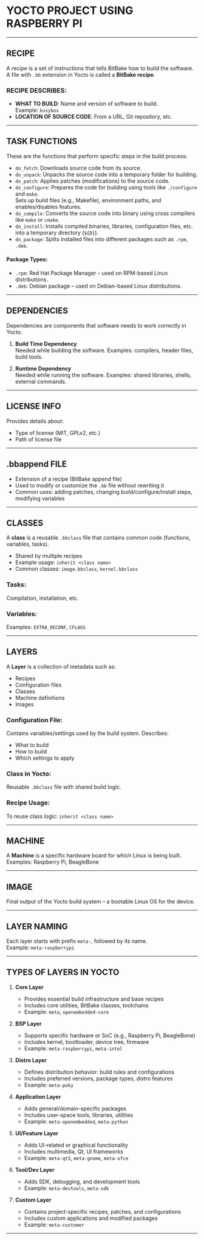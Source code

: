 
# YOCTO PROJECT USING RASPBERRY PI

---

## RECIPE

A recipe is a set of instructions that tells BitBake how to build the software.  
A file with `.bb` extension in Yocto is called a **BitBake recipe**.

### RECIPE DESCRIBES:
- **WHAT TO BUILD**: Name and version of software to build.  
  Example: `busybox`
- **LOCATION OF SOURCE CODE**: From a URL, Git repository, etc.

---

## TASK FUNCTIONS

These are the functions that perform specific steps in the build process:

- `do_fetch`: Downloads source code from its source.
- `do_unpack`: Unpacks the source code into a temporary folder for building.
- `do_patch`: Applies patches (modifications) to the source code.
- `do_configure`: Prepares the code for building using tools like `./configure` and `make`.  
  Sets up build files (e.g., Makefile), environment paths, and enables/disables features.
- `do_compile`: Converts the source code into binary using cross compilers like `make` or `cmake`.
- `do_install`: Installs compiled binaries, libraries, configuration files, etc. into a temporary directory (`${D}`).
- `do_package`: Splits installed files into different packages such as `.rpm`, `.deb`.

#### Package Types:
- `.rpm`: Red Hat Package Manager – used on RPM-based Linux distributions.
- `.deb`: Debian package – used on Debian-based Linux distributions.

---

## DEPENDENCIES

Dependencies are components that software needs to work correctly in Yocto.

1. **Build Time Dependency**  
   Needed while building the software. Examples: compilers, header files, build tools.

2. **Runtime Dependency**  
   Needed while running the software. Examples: shared libraries, shells, external commands.

---

## LICENSE INFO

Provides details about:
- Type of license (MIT, GPLv2, etc.)
- Path of license file

---

## .bbappend FILE

- Extension of a recipe (BitBake append file)
- Used to modify or customize the `.bb` file without rewriting it
- Common uses: adding patches, changing build/configure/install steps, modifying variables

---

## CLASSES

A **class** is a reusable `.bbclass` file that contains common code (functions, variables, tasks).

- Shared by multiple recipes
- Example usage: `inherit <class name>`
- Common classes: `image.bbclass`, `kernel.bbclass`

### Tasks: 
Compilation, installation, etc.  
### Variables:
Examples: `EXTRA_OECONF`, `CFLAGS`

---

## LAYERS

A **Layer** is a collection of metadata such as:
- Recipes
- Configuration files
- Classes
- Machine definitions
- Images

### Configuration File:
Contains variables/settings used by the build system. Describes:
- What to build
- How to build
- Which settings to apply

### Class in Yocto:
Reusable `.bbclass` file with shared build logic.

### Recipe Usage:
To reuse class logic: `inherit <class name>`

---

## MACHINE

A **Machine** is a specific hardware board for which Linux is being built.  
Examples: Raspberry Pi, BeagleBone

---

## IMAGE

Final output of the Yocto build system – a bootable Linux OS for the device.

---

## LAYER NAMING

Each layer starts with prefix `meta-`, followed by its name.  
Example: `meta-raspberrypi`

---

## TYPES OF LAYERS IN YOCTO

1. **Core Layer**  
   - Provides essential build infrastructure and base recipes  
   - Includes core utilities, BitBake classes, toolchains  
   - Example: `meta`, `openembedded-core`

2. **BSP Layer**  
   - Supports specific hardware or SoC (e.g., Raspberry Pi, BeagleBone)  
   - Includes kernel, bootloader, device tree, firmware  
   - Example: `meta-raspberrypi`, `meta-intel`

3. **Distro Layer**  
   - Defines distribution behavior: build rules and configurations  
   - Includes preferred versions, package types, distro features  
   - Example: `meta-poky`

4. **Application Layer**  
   - Adds general/domain-specific packages  
   - Includes user-space tools, libraries, utilities  
   - Example: `meta-openembedded`, `meta-python`

5. **UI/Feature Layer**  
   - Adds UI-related or graphical functionality  
   - Includes multimedia, Qt, UI frameworks  
   - Example: `meta-qt5`, `meta-gnome`, `meta-xfce`

6. **Tool/Dev Layer**  
   - Adds SDK, debugging, and development tools  
   - Example: `meta-devtools`, `meta-sdk`

7. **Custom Layer**  
   - Contains project-specific recipes, patches, and configurations  
   - Includes custom applications and modified packages  
   - Example: `meta-customer`

---
